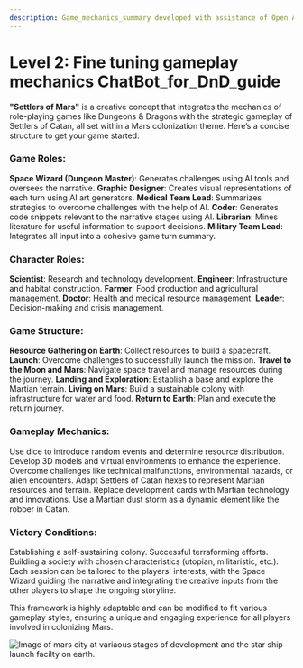 ```yaml
---
description: Game_mechanics_summary developed with assistance of Open AI GPT4.0.
---
```


# Level 2: Fine tuning gameplay mechanics ChatBot\_for\_DnD\_guide

**"Settlers of Mars"** is a creative concept that integrates the mechanics of role-playing games like Dungeons & Dragons with the strategic gameplay of Settlers of Catan, all set within a Mars colonization theme. Here’s a concise structure to get your game started:

### Game Roles:

**Space Wizard (Dungeon Master)**: Generates challenges using AI tools and oversees the narrative. **Graphic Designer**: Creates visual representations of each turn using AI art generators. **Medical Team Lead**: Summarizes strategies to overcome challenges with the help of AI. **Coder**: Generates code snippets relevant to the narrative stages using AI. **Librarian**: Mines literature for useful information to support decisions. **Military Team Lead**: Integrates all input into a cohesive game turn summary.

### Character Roles:

**Scientist**: Research and technology development. **Engineer**: Infrastructure and habitat construction. **Farmer**: Food production and agricultural management. **Doctor**: Health and medical resource management. **Leader**: Decision-making and crisis management.

### Game Structure:

**Resource Gathering on Earth**: Collect resources to build a spacecraft. **Launch**: Overcome challenges to successfully launch the mission. **Travel to the Moon and Mars**: Navigate space travel and manage resources during the journey. **Landing and Exploration**: Establish a base and explore the Martian terrain. **Living on Mars**: Build a sustainable colony with infrastructure for water and food. **Return to Earth**: Plan and execute the return journey.

### Gameplay Mechanics:

Use dice to introduce random events and determine resource distribution. Develop 3D models and virtual environments to enhance the experience. Overcome challenges like technical malfunctions, environmental hazards, or alien encounters. Adapt Settlers of Catan hexes to represent Martian resources and terrain. Replace development cards with Martian technology and innovations. Use a Martian dust storm as a dynamic element like the robber in Catan.

### Victory Conditions:

Establishing a self-sustaining colony. Successful terraforming efforts. Building a society with chosen characteristics (utopian, militaristic, etc.). Each session can be tailored to the players' interests, with the Space Wizard guiding the narrative and integrating the creative inputs from the other players to shape the ongoing storyline.

This framework is highly adaptable and can be modified to fit various gameplay styles, ensuring a unique and engaging experience for all players involved in colonizing Mars.

![Image of mars city at variaous stages of development and the star ship launch facilty on earth. ](Images/SpaceX\_inpired\_settlers\_of\_mars\_montage.jpeg)
